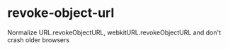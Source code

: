 # revoke-object-url
Normalize URL.revokeObjectURL, webkitURL.revokeObjectURL and don't crash older browsers
